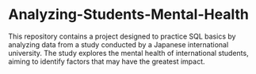 # Analyzing-Students-Mental-Health
This repository contains a project designed to practice SQL basics by analyzing data from a study conducted by a Japanese international university. The study explores the mental health of international students, aiming to identify factors that may have the greatest impact.
